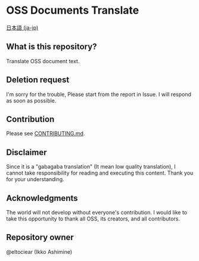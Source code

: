 # OSS Documents Translate
[日本語 (ja-jp)](./contents/ja-jp/README.md)

## What is this repository?
Translate OSS document text.

## Deletion request
I'm sorry for the trouble, Please start from the report in Issue. I will respond as soon as possible.

## Contribution
Please see [CONTRIBUTING.md](./CONTRIBUTING.md).

## Disclaimer
Since it is a "gabagaba translation" (It mean low quality translation), I cannot take responsibility for reading and executing this content. Thank you for your understanding.

## Acknowledgments
The world will not develop without everyone's contribution. I would like to take this opportunity to thank all OSS, its creators, and all contributors.

## Repository owner
@eltociear (Ikko Ashimine)
